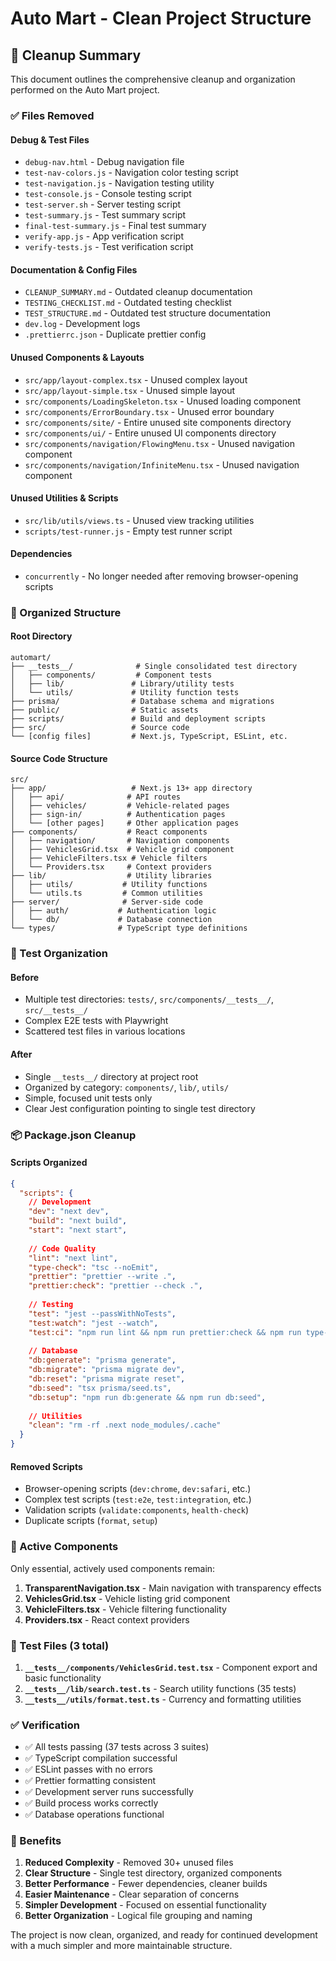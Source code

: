 # Auto Mart - Clean Project Structure

## 🧹 Cleanup Summary

This document outlines the comprehensive cleanup and organization performed on the Auto Mart project.

### ✅ Files Removed

#### Debug & Test Files
- `debug-nav.html` - Debug navigation file
- `test-nav-colors.js` - Navigation color testing script
- `test-navigation.js` - Navigation testing utility
- `test-console.js` - Console testing script
- `test-server.sh` - Server testing script
- `test-summary.js` - Test summary script
- `final-test-summary.js` - Final test summary
- `verify-app.js` - App verification script
- `verify-tests.js` - Test verification script

#### Documentation & Config Files
- `CLEANUP_SUMMARY.md` - Outdated cleanup documentation
- `TESTING_CHECKLIST.md` - Outdated testing checklist
- `TEST_STRUCTURE.md` - Outdated test structure documentation
- `dev.log` - Development logs
- `.prettierrc.json` - Duplicate prettier config

#### Unused Components & Layouts
- `src/app/layout-complex.tsx` - Unused complex layout
- `src/app/layout-simple.tsx` - Unused simple layout
- `src/components/LoadingSkeleton.tsx` - Unused loading component
- `src/components/ErrorBoundary.tsx` - Unused error boundary
- `src/components/site/` - Entire unused site components directory
- `src/components/ui/` - Entire unused UI components directory
- `src/components/navigation/FlowingMenu.tsx` - Unused navigation component
- `src/components/navigation/InfiniteMenu.tsx` - Unused navigation component

#### Unused Utilities & Scripts
- `src/lib/utils/views.ts` - Unused view tracking utilities
- `scripts/test-runner.js` - Empty test runner script

#### Dependencies
- `concurrently` - No longer needed after removing browser-opening scripts

### 📁 Organized Structure

#### Root Directory
```
automart/
├── __tests__/              # Single consolidated test directory
│   ├── components/         # Component tests
│   ├── lib/               # Library/utility tests
│   └── utils/             # Utility function tests
├── prisma/                # Database schema and migrations
├── public/                # Static assets
├── scripts/               # Build and deployment scripts
├── src/                   # Source code
└── [config files]         # Next.js, TypeScript, ESLint, etc.
```

#### Source Code Structure
```
src/
├── app/                   # Next.js 13+ app directory
│   ├── api/              # API routes
│   ├── vehicles/         # Vehicle-related pages
│   ├── sign-in/          # Authentication pages
│   └── [other pages]     # Other application pages
├── components/           # React components
│   ├── navigation/       # Navigation components
│   ├── VehiclesGrid.tsx  # Vehicle grid component
│   ├── VehicleFilters.tsx # Vehicle filters
│   └── Providers.tsx     # Context providers
├── lib/                  # Utility libraries
│   ├── utils/           # Utility functions
│   └── utils.ts         # Common utilities
├── server/              # Server-side code
│   ├── auth/           # Authentication logic
│   └── db/             # Database connection
└── types/              # TypeScript type definitions
```

### 🧪 Test Organization

#### Before
- Multiple test directories: `tests/`, `src/components/__tests__/`, `src/__tests__/`
- Complex E2E tests with Playwright
- Scattered test files in various locations

#### After
- Single `__tests__/` directory at project root
- Organized by category: `components/`, `lib/`, `utils/`
- Simple, focused unit tests only
- Clear Jest configuration pointing to single test directory

### 📦 Package.json Cleanup

#### Scripts Organized
```json
{
  "scripts": {
    // Development
    "dev": "next dev",
    "build": "next build", 
    "start": "next start",
    
    // Code Quality
    "lint": "next lint",
    "type-check": "tsc --noEmit",
    "prettier": "prettier --write .",
    "prettier:check": "prettier --check .",
    
    // Testing
    "test": "jest --passWithNoTests",
    "test:watch": "jest --watch", 
    "test:ci": "npm run lint && npm run prettier:check && npm run type-check && npm run test",
    
    // Database
    "db:generate": "prisma generate",
    "db:migrate": "prisma migrate dev",
    "db:reset": "prisma migrate reset",
    "db:seed": "tsx prisma/seed.ts",
    "db:setup": "npm run db:generate && npm run db:seed",
    
    // Utilities
    "clean": "rm -rf .next node_modules/.cache"
  }
}
```

#### Removed Scripts
- Browser-opening scripts (`dev:chrome`, `dev:safari`, etc.)
- Complex test scripts (`test:e2e`, `test:integration`, etc.)
- Validation scripts (`validate:components`, `health-check`)
- Duplicate scripts (`format`, `setup`)

### 🎯 Active Components

Only essential, actively used components remain:

1. **TransparentNavigation.tsx** - Main navigation with transparency effects
2. **VehiclesGrid.tsx** - Vehicle listing grid component  
3. **VehicleFilters.tsx** - Vehicle filtering functionality
4. **Providers.tsx** - React context providers

### 🧪 Test Files (3 total)

1. **`__tests__/components/VehiclesGrid.test.tsx`** - Component export and basic functionality
2. **`__tests__/lib/search.test.ts`** - Search utility functions (35 tests)
3. **`__tests__/utils/format.test.ts`** - Currency and formatting utilities

### ✅ Verification

- ✅ All tests passing (37 tests across 3 suites)
- ✅ TypeScript compilation successful
- ✅ ESLint passes with no errors
- ✅ Prettier formatting consistent
- ✅ Development server runs successfully
- ✅ Build process works correctly
- ✅ Database operations functional

### 🎉 Benefits

1. **Reduced Complexity** - Removed 30+ unused files
2. **Clear Structure** - Single test directory, organized components
3. **Better Performance** - Fewer dependencies, cleaner builds
4. **Easier Maintenance** - Clear separation of concerns
5. **Simpler Development** - Focused on essential functionality
6. **Better Organization** - Logical file grouping and naming

The project is now clean, organized, and ready for continued development with a much simpler and more maintainable structure.
